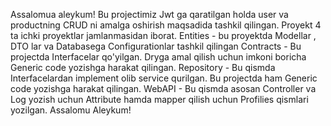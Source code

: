 Assalomua aleykum!
Bu projectimiz Jwt ga qaratilgan holda user va productning CRUD ni amalga oshirish maqsadida tashkil qilingan.
Proyekt 4 ta ichki proyektlar jamlanmasidan iborat.
Entities - bu proyektda Modellar , DTO lar va Databasega Configurationlar tashkil qilingan
Contracts - Bu projectda   Interfacelar qo'yilgan. Dryga amal qilish uchun imkoni boricha Generic code yozishga harakat qilingan.
Repository - Bu qismda Interfacelardan implement olib service qurilgan. Bu projectda ham Generic code yozishga harakat qilingan.
WebAPI - Bu qismda asosan Controller va Log yozish uchun Attribute hamda mapper qilish uchun Profilies qismlari yozilgan.
Assalomu Aleykum!
